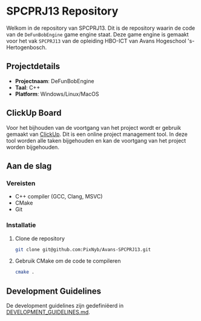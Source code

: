 # SPCPRJ13 Repository

Welkom in de repository van SPCPRJ13. Dit is de repository waarin de code van de `DeFunBobEngine` game engine staat. Deze game engine is gemaakt voor het vak `SPCPRJ13` van de opleiding HBO-ICT van Avans Hogeschool 's-Hertogenbosch.

## Projectdetails

- **Projectnaam**: DeFunBobEngine
- **Taal**: C++
- **Platform**: Windows/Linux/MacOS

## ClickUp Board

Voor het bijhouden van de voortgang van het project wordt er gebruik gemaakt van [ClickUp](https://app.clickup.com/9012037397/v/l/4-90120089132-1). Dit is een online project management tool. In deze tool worden alle taken bijgehouden en kan de voortgang van het project worden bijgehouden.

## Aan de slag

### Vereisten

- C++ compiler (GCC, Clang, MSVC)
- CMake
- Git

### Installatie

1. Clone de repository

    ```sh
    git clone git@github.com:PixNyb/Avans-SPCPRJ13.git
    ```

2. Gebruik CMake om de code te compileren

    ```sh
    cmake .
    ```

## Development Guidelines

De development guidelines zijn gedefiniëerd in [DEVELOPMENT_GUIDELINES.md](docs/DEVELOPMENT_GUIDELINES.md).
